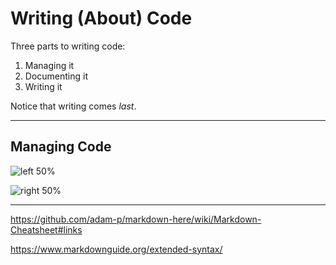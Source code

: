 # Writing (About) Code

Three parts to writing code:

1. Managing it
2. Documenting it
3. Writing it

Notice that writing comes *last*.

---

## Managing Code

![left 50%](/Users/jreades/Documents/git/i2p/lectures/img/Git.png)

![right 50%](/Users/jreades/Documents/git/i2p/lectures/img/Octocat.png)



---



https://github.com/adam-p/markdown-here/wiki/Markdown-Cheatsheet#links

https://www.markdownguide.org/extended-syntax/